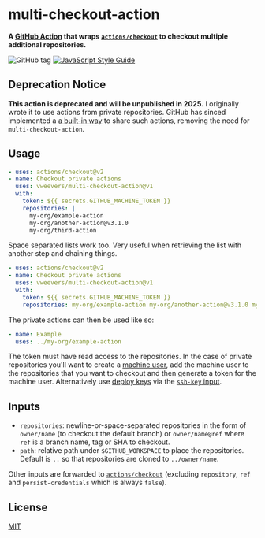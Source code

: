 # multi-checkout-action

**A [GitHub Action](https://github.com/features/actions) that wraps [`actions/checkout`](https://github.com/actions/checkout) to checkout multiple additional repositories.** 

![GitHub tag](https://img.shields.io/github/v/tag/vweevers/multi-checkout-action?sort=semver)
[![JavaScript Style Guide](https://img.shields.io/badge/code_style-standard-brightgreen.svg)](https://standardjs.com)

## Deprecation Notice

**This action is deprecated and will be unpublished in 2025.** I originally wrote it to use actions from private repositories. GitHub has sinced implemented a [a built-in way](https://docs.github.com/en/actions/creating-actions/sharing-actions-and-workflows-from-your-private-repository) to share such actions, removing the need for `multi-checkout-action`.

## Usage

```yaml
- uses: actions/checkout@v2
- name: Checkout private actions
  uses: vweevers/multi-checkout-action@v1
  with:
    token: ${{ secrets.GITHUB_MACHINE_TOKEN }}
    repositories: |
      my-org/example-action
      my-org/another-action@v3.1.0
      my-org/third-action
```

Space separated lists work too. Very useful when retrieving the list with another step and chaining things.

```yaml
- uses: actions/checkout@v2
- name: Checkout private actions
  uses: vweevers/multi-checkout-action@v1
  with:
    token: ${{ secrets.GITHUB_MACHINE_TOKEN }}
    repositories: my-org/example-action my-org/another-action@v3.1.0 my-org/third-action
```

The private actions can then be used like so:

```yaml
- name: Example
  uses: ../my-org/example-action
```

The token must have read access to the repositories. In the case of private repositories you'll want to create a [machine user](https://docs.github.com/en/developers/overview/managing-deploy-keys#machine-users), add the machine user to the repositories that you want to checkout and then generate a token for the machine user. Alternatively use [deploy keys](https://docs.github.com/en/developers/overview/managing-deploy-keys#deploy-keys) via the [`ssh-key` input](https://github.com/actions/checkout#usage).

## Inputs

- `repositories`: newline-or-space-separated repositories in the form of `owner/name` (to checkout the default branch) or `owner/name@ref` where `ref` is a branch name, tag or SHA to checkout.
- `path`: relative path under `$GITHUB_WORKSPACE` to place the repositories. Default is `..` so that repositories are cloned to `../owner/name`.

Other inputs are forwarded to [`actions/checkout`](https://github.com/actions/checkout) (excluding `repository`, `ref` and `persist-credentials` which is always `false`).

## License

[MIT](LICENSE)
